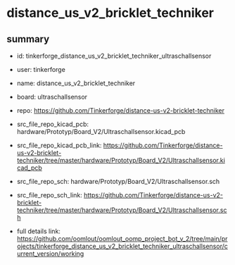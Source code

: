 # distance_us_v2_bricklet_techniker
 
## summary 
* id: tinkerforge_distance_us_v2_bricklet_techniker_ultraschallsensor
* user: tinkerforge
* name: distance_us_v2_bricklet_techniker
* board: ultraschallsensor
* repo: https://github.com/Tinkerforge/distance-us-v2-bricklet-techniker
* src_file_repo_kicad_pcb: hardware/Prototyp/Board_V2/Ultraschallsensor.kicad_pcb
* src_file_repo_kicad_pcb_link: https://github.com/Tinkerforge/distance-us-v2-bricklet-techniker/tree/master/hardware/Prototyp/Board_V2/Ultraschallsensor.kicad_pcb


* src_file_repo_sch: hardware/Prototyp/Board_V2/Ultraschallsensor.sch
* src_file_repo_sch_link: https://github.com/Tinkerforge/distance-us-v2-bricklet-techniker/tree/master/hardware/Prototyp/Board_V2/Ultraschallsensor.sch
* full details link: https://github.com/oomlout/oomlout_oomp_project_bot_v_2/tree/main/projects/tinkerforge_distance_us_v2_bricklet_techniker_ultraschallsensor/current_version/working  







